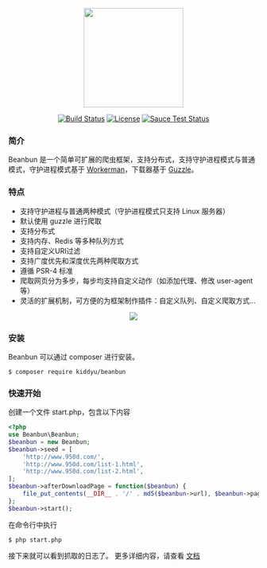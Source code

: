 <p align="center"><a href="https://github.com/kiddyuchina/Beanbun" target="_blank"><img width="200"src="http://otek15iea.bkt.clouddn.com/beanbun.jpg"></a></p>
 
 <p align="center">
  <a href="https://github.com/kiddyuchina/Beanbun/blob/master/LICENSE"><img src="https://img.shields.io/badge/license-MIT-4EB1BA.svg?style=flat-square" alt="Build Status"></a>
  <a href="https://github.com/kiddyuchina/Beanbun/issues?q=is%3Aissue+is%3Aclosed"><img src="https://img.shields.io/github/issues-closed/kiddyuchina/Beanbun.svg?style=flat-square" alt="License"></a>
  <a href="#"><img src="https://img.shields.io/badge/version-1.0.4-red.svg?style=flat-square" alt="Sauce Test Status"></a>
</p>

### 简介

Beanbun 是一个简单可扩展的爬虫框架，支持分布式，支持守护进程模式与普通模式，守护进程模式基于 [Workerman](http://www.workerman.net)，下载器基于 [Guzzle](http://guzzlephp.org)。  

### 特点

- 支持守护进程与普通两种模式（守护进程模式只支持 Linux 服务器）
- 默认使用 guzzle 进行爬取
- 支持分布式
- 支持内存、Redis 等多种队列方式
- 支持自定义URI过滤
- 支持广度优先和深度优先两种爬取方式
- 遵循 PSR-4 标准
- 爬取网页分为多步，每步均支持自定义动作（如添加代理、修改 user-agent 等）
- 灵活的扩展机制，可方便的为框架制作插件：自定义队列、自定义爬取方式...

<p align="center"><a href="https://github.com/kiddyuchina/Beanbun" target="_blank"><img src="http://otek15iea.bkt.clouddn.com/flow_3.jpg"></a></p>

### 安装

Beanbun 可以通过 composer 进行安装。

```
$ composer require kiddyu/beanbun
```

### 快速开始

创建一个文件 start.php，包含以下内容

``` php
<?php
use Beanbun\Beanbun;
$beanbun = new Beanbun;
$beanbun->seed = [
	'http://www.950d.com/',
	'http://www.950d.com/list-1.html',
	'http://www.950d.com/list-2.html',
];
$beanbun->afterDownloadPage = function($beanbun) {
	file_put_contents(__DIR__ . '/' . md5($beanbun->url), $beanbun->page);
};
$beanbun->start();
```
在命令行中执行
```
$ php start.php
```
接下来就可以看到抓取的日志了。
更多详细内容，请查看 [文档](http://www.beanbun.org)


